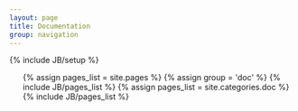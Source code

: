 ```yaml
---
layout: page
title: Documentation
group: navigation
---
```

{% include JB/setup %}

<ul>
{% assign pages_list = site.pages %}
{% assign group = 'doc' %}
{% include JB/pages_list %}
{% assign pages_list = site.categories.doc %}
{% include JB/pages_list %}
</ul>

